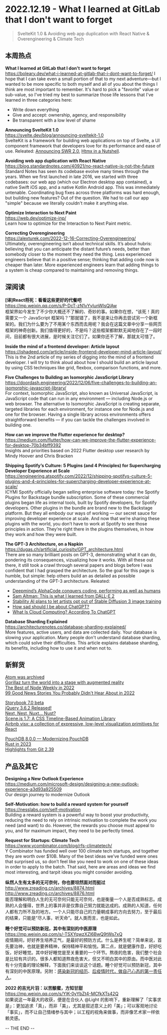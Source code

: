 2022.12.19 - What I learned at GitLab that I don't want to forget  
========  

> SvelteKit 1.0 & Avoiding web app duplication with React Native & Overengineering & Climate Tech

## 本周热点

**What I learned at GitLab that I don't want to forget**  
https://boleary.dev/what-i-learned-at-gitlab-that-i-dont-want-to-forget/
I hope that I can take even a small portion of that to my next adventure—but I wanted to be more specific to both myself and all of you about the things I think are most important to remember. It's hard to pick a "favorite" value or sub-value, so I've tried my best to summarize those life lessons that I've learned in three categories here:  
- Write down everything  
- Give and accept: ownership, agency, and responsibility  
- Be transparent with a low level of shame  

**Announcing SvelteKit 1.0**  
https://svelte.dev/blog/announcing-sveltekit-1.0  
SvelteKit is a framework for building web applications on top of Svelte, a UI component framework that developers love for its performance and ease of use. Releated: [Announcing SWR 2.0](https://swr.vercel.app/blog/swr-v2), [Htmx in a Nutshell](https://svelte.dev/blog/announcing-sveltekit-1.0).

**Avoiding web app duplication with React Native**  
https://blog.standardnotes.com/40921/no-react-native-is-not-the-future  
Standard Notes has seen its codebase evolve many times through the years. When we first launched in late 2016, we started with three codebases: our web app (which our Electron desktop app contained), a native Swift iOS app, and a native Kotlin Android app. This was immediately untenable. Coordinating bug fixes across three platforms was hard enough, but building new features? Out of the question. We had to call our app "simple" because we literally couldn't make it anything else.

**Optimize Interaction to Next Paint**  
https://web.dev/optimize-inp/  
Learn how to optimize for the Interaction to Next Paint metric.

**Correcting Overengineering**  
https://alexturek.com/2022-12-16-Correcting-Overengineering/  
Ultimately, overengineering isn’t about technical skills. It’s about hubris: believing that you can anticipate the distant future’s needs, better than somebody closer to the moment they need the thing. Less experienced engineers believe that in a positive sense; thinking that adding code now is cheaper than later. More experienced engineers learn that adding things to a system is cheap compared to maintaining and removing things.

## 深阅读

**[译]React将死：看看这些更好的代餐吧**  
https://mp.weixin.qq.com/s/P-DcT-zN1vYyIunWlsQlAw  
框架界如今发生了不少你大概还不了解的、奇妙的事。如果你在想，“该死！真的需要又一个 JavaScript 框架吗？”那就错了，我不是来让你再去尝试另一个新框架的。我们为什么要为了不用某个东西而去用呢？我会在这篇文章中分享一些网页框架的神奇创新。我们值得更好的，不是吗？这些框架都默默无闻地存在了一段时间，目前都有很大进展，是时候关注它们了。如果你还不了解，那就太可惜了。

**Inside the mind of a frontend developer: Article layout**  
https://ishadeed.com/article/inside-frontend-developer-mind-article-layout/  
This is the 2nd article of my series of digging into the mind of a frontend developer. I will try to think aloud about how I should build an article layout by using CSS techniques like grid, flexbox, comparison functions, and more.

**Five Challenges to Building an Isomorphic JavaScript Library**  
https://doordash.engineering/2022/12/06/five-challenges-to-building-an-isomorphic-javascript-library/  
For context, Isomorphic JavaScript, also known as Universal JavaScript, is JavaScript code that can run in any environment — including Node.js or web browser. The alternative to Isomorphic JavaScript is creating separate, targeted libraries for each environment, for instance one for Node.js and one for the browser. Having a single library across environments offers straightforward benefits — if you can tackle the challenges involved in building one.

**How can we improve the Flutter experience for desktop?**  
https://medium.com/flutter/how-can-we-improve-the-flutter-experience-for-desktop-70b34bff9392  
Insights and priorities based on 2022 Flutter desktop user research by Mindy Hoover and Chris Bracken

**Shipping Spotify’s Culture: 5 Plugins (and 4 Principles) for Supercharging Developer Experience at Scale**  
https://engineering.atspotify.com/2022/12/shipping-spotifys-culture-5-plugins-and-4-principles-for-supercharging-developer-experience-at-scale/  
ICYMI Spotify officially began selling enterprise software today: the Spotify Plugins for Backstage bundle subscription. Some of these commercial plugins began life as internal tools, built by Spotify developers, for Spotify developers. Other plugins in the bundle are brand new to the Backstage platform. But they all embody our ways of working — our secret sauce for improving developer experience at scale. And now that we’re sharing these plugins with the world, you don’t have to work at Spotify to see those principles in action. They’re right there in the plugins themselves, in how they work and how they were built.

**The GPT-3 Architecture, on a Napkin**  
https://dugas.ch/artificial_curiosity/GPT_architecture.html  
There are so many brilliant posts on GPT-3, demonstrating what it can do, pondering its consequences, vizualizing how it works. With all these out there, it still took a crawl through several papers and blogs before I was confident that I had grasped the architecture. So the goal for this page is humble, but simple: help others build an as detailed as possible understanding of the GPT-3 architecture. Releated: 
- [Deepmind’s AlphaCode conquers coding, performing as well as humans](https://singularityhub.com/2022/12/13/deepminds-alphacode-conquers-coding-performing-as-well-as-humans/)  
- [Sam Altman: This is what I learned from DALL-E 2](https://www.technologyreview.com/2022/12/16/1065255/sam-altman-openai-lessons-from-dall-e-2/)  
- [Stability AI plans to let artists opt out of Stable Diffusion 3 image training](https://arstechnica.com/information-technology/2022/12/stability-ai-plans-to-let-artists-opt-out-of-stable-diffusion-3-image-training/)  
- [How sad should I be about ChatGPT?](https://robertheaton.com/chatgpt/)  
- [What Is Cloud Computing? According To ChatGPT](http://highscalability.com/blog/2022/12/16/what-is-cloud-computing-according-to-chatgpt.html)  

**Database Sharding Explained**  
https://architecturenotes.co/database-sharding-explained/  
More features, active users, and data are collected daily. Your database is slowing your application. Many people don't understand database sharding, which could solve their difficulties. This article explains database sharding, its benefits, including how to use it and when not to.

## 新鲜货

[Atom was archived](https://github.com/atom/atom)  
[Gorillaz turn the world into a stage with augmented reality](https://blog.google/products/google-ar-vr/gorillaz-maps-music-video/)  
[The Best of Node Weekly in 2022](https://nodeweekly.com/issues/467)  
[99 Good News Stories You Probably Didn't Hear About in 2022](https://futurecrunch.com/goodnews2022/)  

[Storybook 7.0 beta](https://storybook.js.org/blog/7-0-beta/)  
[jQuery 3.6.2 Released!](https://blog.jquery.com/2022/12/13/jquery-3-6-2-released/)  
[Next, Nest, Nuxt… Nust?](https://www.twilio.com/blog/comparing-nextjs-nestjs-nuxt-gatsby)  
[Scene.js 1.7: A CSS Timeline-Based Animation Library](https://github.com/daybrush/scenejs)  
[Airbnb visx: a collection of expressive, low-level visualization primitives for React](https://airbnb.io/visx/)  

[PouchDB 8.0.0 — Modernizing PouchDB](https://pouchdb.com/2022/12/14/pouchdb-8.0.0.html)  
[Rust in 2023](https://www.ncameron.org/blog/rust-in-2023/)  
[Highlights from Git 2.39](https://github.blog/2022-12-12-highlights-from-git-2-39/)  

## 产品及其它 

**Designing a New Outlook Experience**  
https://medium.com/microsoft-design/designing-a-new-outlook-experience-a3d93a925509  
Our design journey to modernize Outlook

**Self-Motivation: how to build a reward system for yourself**  
https://nesslabs.com/self-motivation  
Building a reward system is a powerful way to boost your productivity, reducing the need to rely on intrinsic motivation to complete the work you need (and want) to do. However, the rewards you choose must appeal to you, and for maximum impact, they need to be perfectly timed.

**Request for Startups: Climate Tech**  
https://www.ycombinator.com/blog/rfs-climatetech/  
Y Combinator has funded well over 100 climate tech startups, and together they are worth over $10B. Many of the best ideas we’ve funded were ones that surprised us, so don’t feel like you need to work on one of these ideas in order to apply to the batch. That said, here are areas and ideas we find most interesting, and tarpit ideas you might consider avoiding.

**纵然人生有太多的无可奈何，你也要坦然面对而挺过**  
http://www.zreading.cn/archives/8874.html  
http://www.zreading.cn/archives/8876.html  
能否理解和明白人生的无可奈何只能无可奈何，也是衡量一个人是否成熟标志。成熟的人会懂得，世界上的事并非是仅靠自己努力就能达成的。成熟的人知道，任何人都有力所不及的地方。一个人只能尽自己的力量朝成事的方向去努力，至于最后的结果，只能是“尽人事，听天命”。就人类而言，也是如此。

**睡个好觉可以预防新冠，其中有深刻的中医原理**  
https://mp.weixin.qq.com/s/-TSXYqwzXZl6BwQ9tWs7xQ  
疫情期间，好好养生培养正气，是最好的预防方式。什么是养生呢？简单来说，首先要治神，也就是要养精神，保持精神平和愉悦。第二点，就是健康作息，好好吃饭，好好睡觉。其中好好睡觉是至关重要的一个环节。熬夜的危害，我们整个社会是比较有共识的。很多人都知道熬夜危害大，但又不明白其中的原由。而中医对此有十分完备的理论解释，下面我们来谈谈这个话题。睡个好觉可以预防新冠，其中有深刻的中医原理。另附：[感染新冠的经历](https://coolshell.cn/articles/22341.html)、[后疫情时代，做自己心态的第一责任人](https://mp.weixin.qq.com/s/ASxnFKrC3YG1h65aS2rkiw)。

**2022 的吉光片羽：以苦酿蜜，方知甘甜**  
https://mp.weixin.qq.com/s/YlK-0yYbZt4-MCfkXTs42Q  
如果说这一年最大的收获，便是在合伙人 @Light 的影响下，重新理解了「实事求是」：更加追求「真」，而非「美」，尤其是叙述意义上的「美」；可以客观地讨论「事实」，而不让自己情绪参与其中；以工程的视角来做事，而非像艺术家一样依赖灵感。

-- THE END --
